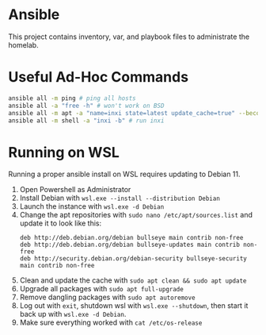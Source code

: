 # Ansible
This project contains inventory, var, and playbook files to administrate the homelab.

# Useful Ad-Hoc Commands

```bash
ansible all -m ping # ping all hosts
ansible all -a "free -h" # won't work on BSD
ansible all -m apt -a "name=inxi state=latest update_cache=true" --become # install inxi
ansible all -m shell -a "inxi -b" # run inxi

```

# Running on WSL
Running a proper ansible install on WSL requires updating to Debian 11.
1. Open Powershell as Administrator
2. Install Debian with `wsl.exe --install --distribution Debian`
3. Launch the instance with `wsl.exe -d Debian`
4. Change the apt repositories with `sudo nano /etc/apt/sources.list` and update it to look like this:
    ```
    deb http://deb.debian.org/debian bullseye main contrib non-free
    deb http://deb.debian.org/debian bullseye-updates main contrib non-free
    deb http://security.debian.org/debian-security bullseye-security main contrib non-free
    ```
5. Clean and update the cache with `sudo apt clean && sudo apt update`
6. Upgrade all packages with `sudo apt full-upgrade`
7. Remove dangling packages with `sudo apt autoremove`
8. Log out with `exit`, shutdown wsl with `wsl.exe --shutdown`, then start it back up with `wsl.exe -d Debian`.
9. Make sure everything worked with `cat /etc/os-release`